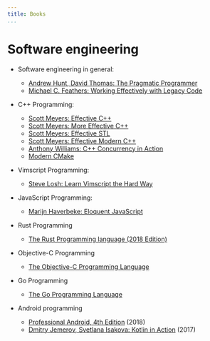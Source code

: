 ```yaml
---
title: Books
...
```


# Software engineering

- Software engineering in general:

  - [Andrew Hunt, David Thomas: The Pragmatic Programmer](http://books.google.com/books?id=5wBQEp6ruIAC)
  - [Michael C. Feathers: Working Effectively with Legacy Code](http://books.google.com/books?id=CQlRAAAAMAAJ)

<!---
Notes:
- not a unit test if: 1) talks to a db 2) network traffic 3) filesystem activity 4) special env needed
- wrapper around 3rd-party library is good, so 1) migration is easier later 2) testing is easier
- parameterize ctor: have 2 ctors, one that creates objects and one that allows passing in fakes
- interface naming: Log -> Recorder
- supersede instance variable -> works around the "can't call virt method from ctor" problem
-->

- C++ Programming:

  - [Scott Meyers: Effective C++](http://books.google.com/books?id=X5wZAQAAIAAJ)
  - [Scott Meyers: More Effective C++](http://books.google.com/books?id=azvE8V0c-mYC)
  - [Scott Meyers: Effective STL](http://books.google.com/books?id=RPnWe6QKnCcC)
  - [Scott Meyers: Effective Modern C++](http://books.google.com/books?id=ZDhIBQAAQBAJ)
  - [Anthony Williams: C++ Concurrency in Action](http://books.google.com/books?id=EttPPgAACAAJ)
  - [Modern CMake](https://cliutils.gitlab.io/modern-cmake/)

- Vimscript Programming:

  - [Steve Losh: Learn Vimscript the Hard Way](http://learnvimscriptthehardway.stevelosh.com/)

- JavaScript Programming:

  - [Marijn Haverbeke: Eloquent JavaScript](http://books.google.com/books?id=UIv0rQEACAAJ)

- Rust Programming

  - [The Rust Programming language (2018 Edition)](https://doc.rust-lang.org/book/2018-edition/)

<!---
Notes:
- chapter 4: rust uses something like C++'s std::unique_ptr, i.e. it moves
  ownership on assignment + compile-time check for use-after-free
  - it also has references: can have at most 1 mutable and several const
    refs to avoid races + compile-time check for this
- chapter 6: `#[derive(Debug)]` and `{:?}` can pretty-print an enum
  automatically
- trait: Copy (value semantics), Drop (kind of an interface)
- chapter 13:
  - let v2: Vec<_> = v1.iter().map(|x| x + 1).collect();
  - let v2: Vec<_> = v1.into_iter().filter(|x| x < 42).collect();
- sharing between threads: Box<...> to move, Arc<RwLock<...>> to write once
and read in parallel
--->

- Objective-C Programming

  - [The Objective-C Programming Language](http://andrewd.ces.clemson.edu/courses/cpsc102/notes/ObjC.pdf)

- Go Programming

  - [The Go Programming Language](https://www.gopl.io/)

- Android programming

  - [Professional Android, 4th Edition](https://www.oreilly.com/library/view/professional-android-4th/9781118949528/) (2018)

  * [Dmitry Jemerov, Svetlana Isakova: Kotlin in Action](https://books.google.hu/books?id=qtcIkAEACAAJ) (2017)
